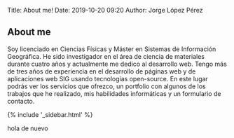 Title: About me!
Date: 2019-10-20 09:20
Author: Jorge López Pérez
## About me

Soy licenciado en Ciencias Físicas y Máster en Sistemas de Información Geográfica. He sido investigador en el área de ciencia de materiales durante cuatro años y actualmente me dedico al desarrollo web. Tengo más de tres años de experiencia en el desarrollo de páginas web y de aplicaciones web SIG usando tecnologías open-source. En este lugar podrás ver los servicios que ofrezco, un portfolio con algunos de los trabajos que he realizado, mis habilidades informáticas y un formulario de contacto. 



{% include '_sidebar.html' %}

hola de nuevo
